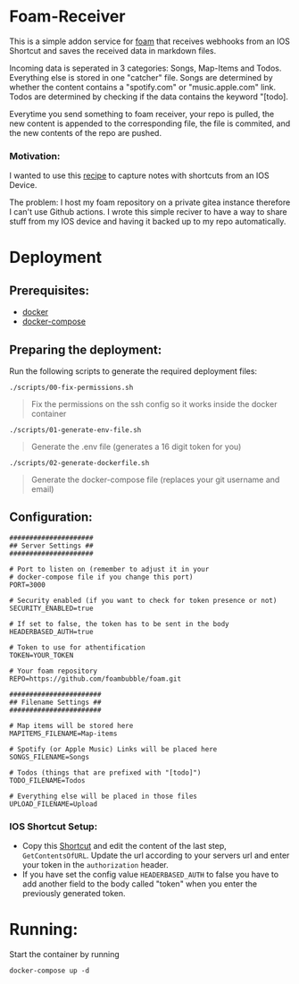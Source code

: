 # Foam-Receiver

This is a simple addon service for [foam](https://foambubble.github.io/foam/) that receives webhooks from an IOS Shortcut and saves the received data in markdown files.

Incoming data is seperated in 3 categories: Songs, Map-Items and Todos. Everything else is stored in one "catcher" file. Songs are determined by whether the content contains a "spotify.com" or "music.apple.com" link. Todos are determined by checking if the data contains the keyword "[todo].

Everytime you send something to foam receiver, your repo is pulled, the new content is appended to the corresponding file, the file is commited, and the new contents of the repo are pushed.

### Motivation:

I wanted to use this [recipe](https://foambubble.github.io/foam/recipes/capture-notes-with-shortcuts-and-github-actions) to capture notes with shortcuts from an IOS Device.

The problem: I host my foam repository on a private gitea instance therefore I can't use Github actions. I wrote this simple reciver to have a way to share stuff from my IOS device and having it backed up to my repo automatically.

# Deployment

## Prerequisites:

- [docker](https://docker.io)
- [docker-compose](https://docs.docker.com/compose/install/)

## Preparing the deployment:

Run the following scripts to generate the required deployment files:

```console
./scripts/00-fix-permissions.sh
```

> Fix the permissions on the ssh config so it works inside the docker container

```console
./scripts/01-generate-env-file.sh
```

> Generate the .env file (generates a 16 digit token for you)


```console
./scripts/02-generate-dockerfile.sh
```

> Generate the docker-compose file (replaces your git username and email)

## Configuration:

```env
#####################
## Server Settings ##
#####################

# Port to listen on (remember to adjust it in your
# docker-compose file if you change this port)
PORT=3000

# Security enabled (if you want to check for token presence or not)
SECURITY_ENABLED=true

# If set to false, the token has to be sent in the body
HEADERBASED_AUTH=true

# Token to use for athentification
TOKEN=YOUR_TOKEN

# Your foam repository
REPO=https://github.com/foambubble/foam.git

#######################
## Filename Settings ##
#######################

# Map items will be stored here
MAPITEMS_FILENAME=Map-items

# Spotify (or Apple Music) Links will be placed here
SONGS_FILENAME=Songs

# Todos (things that are prefixed with "[todo]")
TODO_FILENAME=Todos

# Everything else will be placed in those files
UPLOAD_FILENAME=Upload
```

### IOS Shortcut Setup:

- Copy this [Shortcut](https://www.icloud.com/shortcuts/57d2ed90c40e43a5badcc174ebfaaf1d) and edit the content of the last step, `GetContentsOfURL`. Update the url according to your servers url and enter your token in the `authorization` header. 
- If you have set the config value `HEADERBASED_AUTH` to false you have to add another field to the body called "token" when you enter the previously generated token.

# Running:

Start the container by running

```console
docker-compose up -d
```
